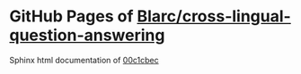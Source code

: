 GitHub Pages of [Blarc/cross-lingual-question-answering](https://github.com/Blarc/cross-lingual-question-answering.git)
===
Sphinx html documentation of [00c1cbec](https://github.com/Blarc/cross-lingual-question-answering/tree/00c1cbec7853840192984df964c708ea19348115)
